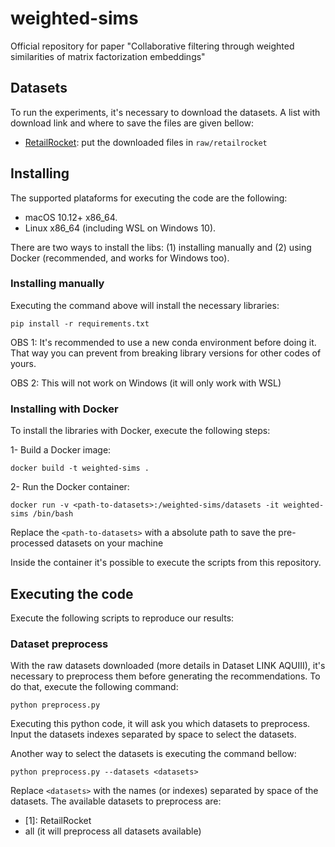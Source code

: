 # weighted-sims

Official repository for paper "Collaborative filtering through weighted similarities of matrix factorization embeddings"

## Datasets

To run the experiments, it's necessary to download the datasets. A list with download link and where to save the files are given bellow:

- [RetailRocket](https://www.kaggle.com/datasets/retailrocket/ecommerce-dataset): put the downloaded files in `raw/retailrocket`

## Installing

The supported plataforms for executing the code are the following:

- macOS 10.12+ x86_64.
- Linux x86_64 (including WSL on Windows 10).

There are two ways to install the libs: (1) installing manually and (2) using Docker (recommended, and works for Windows too).

### Installing manually

Executing the command above will install the necessary libraries:

`pip install -r requirements.txt`

OBS 1: It's recommended to use a new conda environment before doing it. That way you can prevent from breaking library versions for other codes of yours.

OBS 2: This will not work on Windows (it will only work with WSL)

### Installing with Docker

To install the libraries with Docker, execute the following steps:

1- Build a Docker image:

`docker build -t weighted-sims .`

2- Run the Docker container:

`docker run -v <path-to-datasets>:/weighted-sims/datasets -it weighted-sims /bin/bash`

Replace the `<path-to-datasets>` with a absolute path to save the pre-processed datasets on your machine

Inside the container it's possible to execute the scripts from this repository.

## Executing the code

Execute the following scripts to reproduce our results:

### Dataset preprocess

With the raw datasets downloaded (more details in Dataset LINK AQUIII), it's necessary to preprocess them before generating the recommendations.
To do that, execute the following command:

`python preprocess.py`

Executing this python code, it will ask you which datasets to preprocess. Input the datasets indexes separated by space to select the datasets.

Another way to select the datasets is executing the command bellow:

`python preprocess.py --datasets <datasets>`

Replace `<datasets>` with the names (or indexes) separated by space of the datasets. The available datasets to preprocess are:

- \[1\]: RetailRocket
- all (it will preprocess all datasets available)
